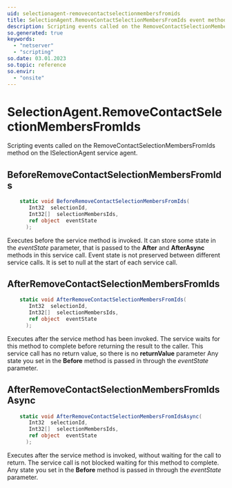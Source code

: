 ```yaml
---
uid: selectionagent-removecontactselectionmembersfromids
title: SelectionAgent.RemoveContactSelectionMembersFromIds event method
description: Scripting events called on the RemoveContactSelectionMembersFromIds method on the SelectionAgent service agent.
so.generated: true
keywords:
  - "netserver"
  - "scripting"
so.date: 03.01.2023
so.topic: reference
so.envir:
  - "onsite"
---
```

# SelectionAgent.RemoveContactSelectionMembersFromIds

Scripting events called on the <see cref='M:SuperOffice.CRM.Services.ISelectionAgent.RemoveContactSelectionMembersFromIds'>RemoveContactSelectionMembersFromIds</see> method on the <see cref='ISelectionAgent'>ISelectionAgent</see>  service agent.

## BeforeRemoveContactSelectionMembersFromIds
```cs
    static void BeforeRemoveContactSelectionMembersFromIds(
       Int32  selectionId,
       Int32[]  selectionMembersIds,
       ref object  eventState
      );
```
Executes before the service method is invoked.
It can store some state in the *eventState* parameter, that is passed to the **After** and **AfterAsync** methods in this service call.
Event state is not preserved between different service calls. It is set to null at the start of each service call.
## AfterRemoveContactSelectionMembersFromIds
```cs
    static void AfterRemoveContactSelectionMembersFromIds(
       Int32  selectionId,
       Int32[]  selectionMembersIds,
       ref object  eventState
      );
```
Executes after the service method has been invoked. The service waits for this method to complete before returning the result to the caller.
This service call has no return value, so there is no **returnValue** parameter
Any state you set in the **Before** method is passed in through the *eventState* parameter.
## AfterRemoveContactSelectionMembersFromIdsAsync
```cs
    static void AfterRemoveContactSelectionMembersFromIdsAsync(
       Int32  selectionId,
       Int32[]  selectionMembersIds,
       ref object  eventState
      );
```
Executes after the service method is invoked, without waiting for the call to return.
The service call is not blocked waiting for this method to complete.
Any state you set in the **Before** method is passed in through the *eventState* parameter.

